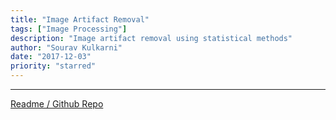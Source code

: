```yaml
---
title: "Image Artifact Removal"
tags: ["Image Processing"]
description: "Image artifact removal using statistical methods"
author: "Sourav Kulkarni"
date: "2017-12-03"
priority: "starred"
---
```


---
<a href="https://github.com/Souruly/DIP---Image-Artifact-Removal/tree/master/DIP%20-%20Object%20Removal%20with%20Mode" target="_blank">Readme / Github Repo</a>


